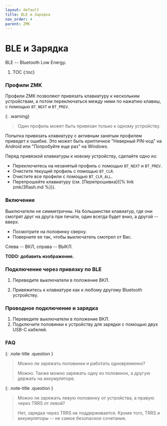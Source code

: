 ```yaml
---
layout: default
title: BLE и Зарядка
nav_order: 4
parent: ZMK
---
```


# BLE и Зарядка

BLE -- Bluetooth Low Energy.

1. TOC
{:toc}

### Профили ZMK

Профили ZMK позволяют привязать клавиатуру к нескольким устройствам, а потом переключаться между ними по нажатию клавиш, с помощью `BT_NEXT` и `BT_PREV`.

{: .warning}
> Один профиль может быть привязан только к одному устройству.

Попытка привязать клавиатуру с активным занятым профилем приведет к ошибке. Это может быть криптичное "Неверный PIN-код" на Android или "Попробуйте еще раз" на Windows.

Перед привязкой клавиатуры к новому устройству, сделайте одно из:

- Переключитесь на незанятый профиль с помощью `BT_NEXT` и `BT_PREV`.
- Очистите текущий профиль с помощью `BT_CLR`.
- Очистите все профили с помощью `BT_CLR_ALL`.
- Перепрошейте клавиатуру (см. [Перепрошивка]({% link zmk/3flash.md %})).

### Включение

Выключатели не симметричны. На большинстве клавиатур, где они смотрят друг на друга при печати, один всегда будет вниз, а другой -- вверх.

- Посмотрите на половинку сверху.
- Поверните ее так, чтобы выключатель смотрел от Вас.

Слева -- ВКЛ, справа -- ВЫКЛ.

**TODO: добавить изображение.**

### Подключение через привязку по BLE

1. Переведите выключатели в положение ВКЛ.

2. Привяжитесь к клавиатуре как к любому другому Bluetooth устройству.

<!-- ### Подключение по BLE радио -->

### Проводное подключение и зарядка

1. Переведите выключатели в положение ВКЛ.
2. Подключите половинки к устройству для зарядки с помощью двух USB-C кабелей.

### FAQ

<!-- {: .note-title .question } -->
<!-- > На сколько хватает заряда? -->
<!-- > -->
<!-- > Из расчета 12ч/день, 110mah -- это ~неделя на левой половинке и ~три на правой. -->

<!-- {: .note-title .question} -->
<!-- > Почему не стоит делать подсветку и OLED на беспроводной сборке? -->
<!-- > -->
<!-- > Это непрактично, так как LED скушают весь заряд за пару часов. -->

{: .note-title .question }
> Можно ли заряжать половинки и работать одновременно?
>
> Можно. Также можно заряжать одну из половинок, а другую держать на аккумуляторе.

{: .note-title .question }
> Можно ли заряжать левую половинку от устройства, а правую через TRRS от левой?
>
> Нет, зарядка через TRRS не поддерживается. Кроме того, TRRS и аккумуляторы -- не самое безопасное сочетание.

